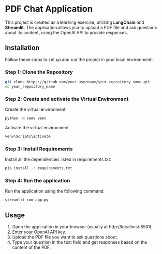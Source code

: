 # PDF Chat Application

This project is created as a learning exercise, utilizing **LangChain** and **Streamlit**. The application allows you to upload a PDF file and ask questions about its content, using the OpenAI API to provide responses.

## Installation

Follow these steps to set up and run the project in your local environment:

### Step 1: Clone the Repository

```bash
git clone https://github.com/your_username/your_repository_name.git
cd your_repository_name
```

### Step 2: Create and activate the Virtual Environment

Create the virtual environment
```bash
python -m venv venv
```

Activate the virtual environment
```bash
venv\Scripts\activate
```

### Step 3: Install Requirements
Install all the dependencies listed in requirements.txt:
```bash
pip install -r requirements.txt
```

### Step 4: Run the application
Run the application using the following command:
```bash
streamlit run app.py
```

## Usage
1. Open the application in your browser (usually at http://localhost:8501).
2. Enter your OpenAI API key.
3. Upload the PDF file you want to ask questions about.
4. Type your question in the text field and get responses based on the content of the PDF.
